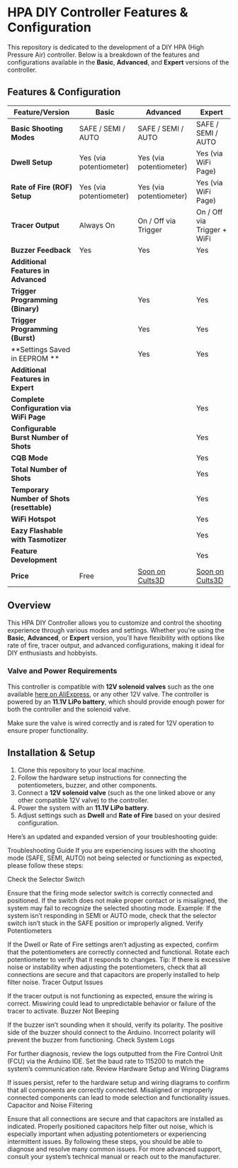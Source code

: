 # HPA DIY Controller Features & Configuration

This repository is dedicated to the development of a DIY HPA (High Pressure Air) controller. Below is a breakdown of the features and configurations available in the **Basic**, **Advanced**, and **Expert** versions of the controller.

## Features & Configuration

| **Feature/Version**                                   | **Basic**                           | **Advanced**                       | **Expert**                         |
|-------------------------------------------------------|-------------------------------------|------------------------------------|------------------------------------|
| **Basic Shooting Modes**                              | SAFE / SEMI / AUTO                  | SAFE / SEMI / AUTO                 | SAFE / SEMI / AUTO                 |
| **Dwell Setup**                                       | Yes (via potentiometer)             | Yes (via potentiometer)            | Yes (via WiFi Page)                |
| **Rate of Fire (ROF) Setup**                          | Yes (via potentiometer)             | Yes (via potentiometer)            | Yes (via WiFi Page)                |
| **Tracer Output**                                     | Always On                           | On / Off via Trigger               | On / Off via Trigger + WiFi       |
| **Buzzer Feedback**                                   | Yes                                 | Yes                                | Yes                                |
| **Additional Features in Advanced**                   |                                     |                                    |                                    |
| **Trigger Programming (Binary)**                      |                                     | Yes                                | Yes                                |
| **Trigger Programming (Burst)**                       |                                     | Yes                                | Yes                                |
| **Settings Saved in EEPROM **                         |                                     | Yes                                | Yes                                |
| **Additional Features in Expert**                     |                                     |                                    |                                    |
| **Complete Configuration via WiFi Page**              |                                     |                                    | Yes                                |
| **Configurable Burst Number of Shots**                |                                     |                                    | Yes                                |
| **CQB Mode**                                          |                                     |                                    | Yes                                |
| **Total Number of Shots**                             |                                     |                                    | Yes                                |
| **Temporary Number of Shots (resettable)**            |                                     |                                    | Yes                                |
| **WiFi Hotspot**                                      |                                     |                                    | Yes                                |
| **Eazy Flashable with Tasmotizer**                    |                                     |                                    | Yes                                |
| **Feature Development**                               |                                     |                                    | Yes                                |
| **Price**                                             | Free                                | [Soon on Cults3D](https://cults3d.com/en/users/mariusc/3d-models)                  | [Soon on Cults3D](https://cults3d.com/en/users/mariusc/3d-models)                  |

## Overview

This HPA DIY Controller allows you to customize and control the shooting experience through various modes and settings. Whether you're using the **Basic**, **Advanced**, or **Expert** version, you'll have flexibility with options like rate of fire, tracer output, and advanced configurations, making it ideal for DIY enthusiasts and hobbyists.

### Valve and Power Requirements

This controller is compatible with **12V solenoid valves** such as the one available [here on AliExpress](https://www.aliexpress.com/item/1005004530677382.html?spm=a2g0o.order_list.order_list_main.5.2af15e5bFuXJDw), or any other 12V valve. The controller is powered by an **11.1V LiPo battery**, which should provide enough power for both the controller and the solenoid valve.

Make sure the valve is wired correctly and is rated for 12V operation to ensure proper functionality.

## Installation & Setup

1. Clone this repository to your local machine.
2. Follow the hardware setup instructions for connecting the potentiometers, buzzer, and other components.
3. Connect a **12V solenoid valve** (such as the one linked above or any other compatible 12V valve) to the controller.
4. Power the system with an **11.1V LiPo battery**.
5. Adjust settings such as **Dwell** and **Rate of Fire** based on your desired configuration.


Here’s an updated and expanded version of your troubleshooting guide:

Troubleshooting Guide
If you are experiencing issues with the shooting mode (SAFE, SEMI, AUTO) not being selected or functioning as expected, please follow these steps:

Check the Selector Switch

Ensure that the firing mode selector switch is correctly connected and positioned. If the switch does not make proper contact or is misaligned, the system may fail to recognize the selected shooting mode.
Example: If the system isn’t responding in SEMI or AUTO mode, check that the selector switch isn’t stuck in the SAFE position or improperly aligned.
Verify Potentiometers

If the Dwell or Rate of Fire settings aren’t adjusting as expected, confirm that the potentiometers are correctly connected and functional. Rotate each potentiometer to verify that it responds to changes.
Tip: If there is excessive noise or instability when adjusting the potentiometers, check that all connections are secure and that capacitors are properly installed to help filter noise.
Tracer Output Issues

If the tracer output is not functioning as expected, ensure the wiring is correct. Miswiring could lead to unpredictable behavior or failure of the tracer to activate.
Buzzer Not Beeping

If the buzzer isn’t sounding when it should, verify its polarity. The positive side of the buzzer should connect to the Arduino. Incorrect polarity will prevent the buzzer from functioning.
Check System Logs

For further diagnosis, review the logs outputted from the Fire Control Unit (FCU) via the Arduino IDE. Set the baud rate to 115200 to match the system’s communication rate.
Review Hardware Setup and Wiring Diagrams

If issues persist, refer to the hardware setup and wiring diagrams to confirm that all components are correctly connected. Misaligned or improperly connected components can lead to mode selection and functionality issues.
Capacitor and Noise Filtering

Ensure that all connections are secure and that capacitors are installed as indicated. Properly positioned capacitors help filter out noise, which is especially important when adjusting potentiometers or experiencing intermittent issues.
By following these steps, you should be able to diagnose and resolve many common issues. For more advanced support, consult your system’s technical manual or reach out to the manufacturer.
